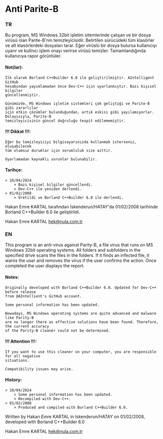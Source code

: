 # Anti Parite-B

### TR

Bu program, MS Windows 32bit işletim sitemlerinde çalışan ve bir dosya virüsü 
olan Parite-B'nin temizleyicisidir. Belirtilen sürücüdeki tüm klasörler ve alt 
klasörlerdeki dosyaları tarar. Eğer virüslü bir dosya bulursa kullanıcıyı uyarır 
ve kullnıcı işlem onayı verirse virüsü temizler. Tamamlandığında kullanıcıya 
rapor görüntüler.

#### Not(lar):

	İlk olarak Borland C++Builder 6.0 ile geliştirilmiştir. AIntelligent GitHub
	hesabından yayımlamadan önce Dev-C++ için uyarlanmıştır. Bazı kişisel bilgiler
	güncellenmiştir. 

	Günümüzde, MS Windows işletim sistemleri çok geliştiği ve Parite-B gibi zararlılar 
	için etkin çözümler bulunduğundan, artık eskisi gibi yayılamıyorlar. Dolayısıyla, Parite-B
	temizleyicisinin güncel doğruluğu tespit edilememiştir.

#### !!! Dikkat !!!: 
		
	Eğer bu temizleyiciyi bilgisayarınızda kullanmak isterseniz, oluşabilecek
	tüm olumsuz durumlar için sorumluluk size aittir.

	Uyarlamadan kaynaklı sorunlar bulunabilir.

#### Tarihçe:

	> 10/04/2024
   		> Bazı kişisel bilgiler güncellendi.
   		> Dev-C++ ile yeniden derlendi.
	> 01/02/2008
   		> Üretildi ve Borland C++Builder 6.0 ile derlendi.

Hakan Emre KARTAL tarafından İskenderun/HATAY'da 01/02/2008 tarihinde
Borland C++Builder 6.0 ile geliştirildi.

Hakan Emre KARTAL
hek@nula.com.tr 

### EN

This program is an anti-virus against Parity-B, a file virus that runs on MS Windows 32bit 
operating systems. All folders and subfolders in the specified drive scans the files in the 
folders. If it finds an infected file, it warns the user and removes the virus if the user 
confirms the action. Once completed the user displays the report.

#### Notes:
	
	Originally developed with Borland C++Builder 6.0. Updated for Dev-C++ before release 
	from @AIntellient's GitHub account.

	Some personal information has been updated.

	Nowadays, MS Windows operating systems are quite advanced and malware like Parity-B 
	are no longer there as effective solutions have been found. Therefore, the current accuracy 
	of the Parity-B cleaner could not be determined.

#### !!! Attention !!!:

	If you want to use this cleaner on your computer, you are responsible for all negative 
	situations.

	Compatibility issues may arise.

#### History:
	
	> 10/04/2024
 		> Some personal information has been updated.
		> Recompiled with Dev-C++.
	> 01/02/2008
 		> Produced and compiled with Borland C++Builder 6.0.

Written by Hakan Emre KARTAL in Iskenderun/HATAY on 01/02/2008,
developed with Borland C++Builder 6.0

Hakan Emre KARTAL
hek@nula.com.tr 

